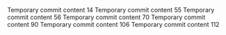 Temporary commit content 14
Temporary commit content 55
Temporary commit content 56
Temporary commit content 70
Temporary commit content 90
Temporary commit content 106
Temporary commit content 112
